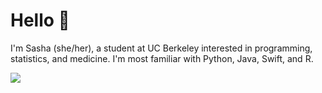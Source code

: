 # Hello :wave:

<!--
**EwwPhysics/EwwPhysics** is a ✨ _special_ ✨ repository because its `README.md` (this file) appears on your GitHub profile.

Here are some ideas to get you started:

- 🔭 I’m currently working on ...
- 🌱 I’m currently learning ...
- 👯 I’m looking to collaborate on ...
- 🤔 I’m looking for help with ...
- 💬 Ask me about ...
- 📫 How to reach me: ...
- 😄 Pronouns: she/her
- ⚡ Fun fact: ...
<img align="right" src="https://github-readme-stats.vercel.app/api?username=sashakmurray&show_icons=true&theme=tokyonight&hide=stars,contribs&include_all_commits=true">

-->
I'm Sasha (she/her), a student at UC Berkeley interested in programming, statistics, and medicine. 
I'm most familiar with Python, Java, Swift, and R.

<img align="left" src="https://github-readme-stats.vercel.app/api/top-langs/?username=sashakmurray&exclude_repo=medlytics-website&layout=compact&theme=tokyonight">

